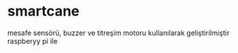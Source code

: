 # smartcane

mesafe sensörü, buzzer ve titreşim motoru kullanılarak geliştirilmiştir raspberyy pi ile

